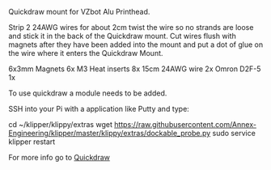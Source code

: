 Quickdraw mount for VZbot Alu Printhead.

Strip 2 24AWG wires for about 2cm twist the wire so no strands are loose and stick it in the back of the Quickdraw mount. Cut wires flush with magnets after they have been added into the mount and put a dot of glue on the wire where it enters the Quickdraw Mount.

6x3mm Magnets 6x
M3 Heat inserts 8x
15cm 24AWG wire 2x
Omron D2F-5 1x

To use quickdraw a module needs to be added.

SSH into your Pi with a application like Putty and type:

cd ~/klipper/klippy/extras
wget https://raw.githubusercontent.com/Annex-Engineering/klipper/master/klippy/extras/dockable_probe.py
sudo service klipper restart 

For more info go to [Quickdraw](https://github.com/Annex-Engineering/Quickdraw_Probe)
